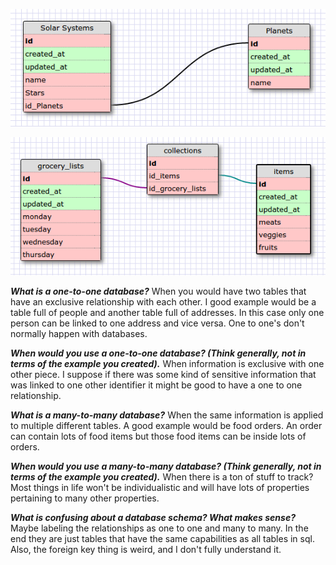![broken](imgs/solar_systems.png "Solar Systems")

![broken](imgs/grocery_lists.png "Grocery List")

***What is a one-to-one database?***
When you would have two tables that have an exclusive relationship with
each other. I good example would be a table full of people and another 
table full of addresses. In this case only one person can be linked to one
address and vice versa. One to one's don't normally happen with databases.

***When would you use a one-to-one database? (Think generally, not in terms of the example you created).***
When information is exclusive with one other piece. I suppose if there was
some kind of sensitive information that was linked to one other identifier
it might be good to have a one to one relationship.

***What is a many-to-many database?***
When the same information is applied to multiple different tables. A good 
example would be food orders. An order can contain lots of food items but
those food items can be inside lots of orders.

***When would you use a many-to-many database? (Think generally, not in terms of the example you created).***
When there is a ton of stuff to track? Most things in life won't be
individualistic and will have lots of properties pertaining to many other properties. 

***What is confusing about a database schema? What makes sense?***
Maybe labeling the relationships as one to one and many to many. In the
end they are just tables that have the same capabilities as all tables in
sql. Also, the foreign key thing is weird, and I don't fully understand 
it.
